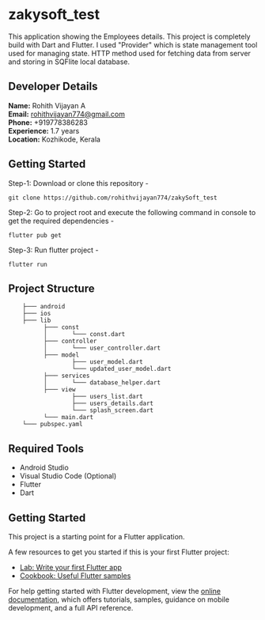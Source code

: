 # zakysoft_test

This application showing the Employees details. This project is completely build with Dart and Flutter. I used "Provider" which is state management tool used for managing state. HTTP method used for fetching data from server and storing in SQFlite local database. 


## Developer Details

**Name:** Rohith Vijayan A  
**Email:** rohithvijayan774@gmail.com  
**Phone:** +919778386283  
**Experience:** 1.7 years  
**Location:** Kozhikode, Kerala  


## Getting Started

Step-1: Download or clone this repository -

    git clone https://github.com/rohithvijayan774/zakySoft_test

Step-2: Go to project root and execute the following command in console to get the required dependencies -

    flutter pub get 
    
Step-3: Run flutter project -

    flutter run
    
## Project Structure

        ├─── android
        ├─── ios
        ├─── lib
              ├─── const
              │       └─── const.dart
              ├─── controller
              │       └─── user_controller.dart
              ├─── model
                      ├─── user_model.dart
                      └─── updated_user_model.dart
              ├─── services
              │       └─── database_helper.dart
              ├─── view
                      ├─── users_list.dart
                      ├─── users_details.dart
                      └─── splash_screen.dart
              └─── main.dart
        └─── pubspec.yaml

## Required Tools
- Android Studio
- Visual Studio Code (Optional)
- Flutter
- Dart


## Getting Started

This project is a starting point for a Flutter application.

A few resources to get you started if this is your first Flutter project:

- [Lab: Write your first Flutter app](https://docs.flutter.dev/get-started/codelab)
- [Cookbook: Useful Flutter samples](https://docs.flutter.dev/cookbook)

For help getting started with Flutter development, view the
[online documentation](https://docs.flutter.dev/), which offers tutorials,
samples, guidance on mobile development, and a full API reference.